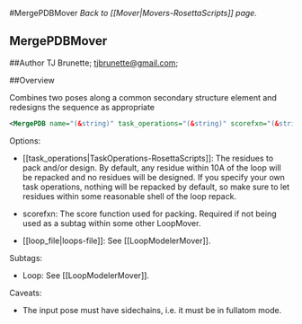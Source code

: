 #MergePDBMover
*Back to [[Mover|Movers-RosettaScripts]] page.*
## MergePDBMover


##Author
TJ Brunette; tjbrunette@gmail.com; 

##Overview 

Combines two poses along a common secondary structure element and redesigns the sequence as appropriate
```xml
<MergePDB name="(&string)" task_operations="(&string)" scorefxn="(&string)" loop_file="(&string)"/>
```

Options:

* [[task_operations|TaskOperations-RosettaScripts]]: The residues to pack and/or design.  By default, any residue 
  within 10A of the loop will be repacked and no residues will be designed.  If 
  you specify your own task operations, nothing will be repacked by default, so 
  make sure to let residues within some reasonable shell of the loop repack.

* scorefxn: The score function used for packing.  Required if not being used as 
  a subtag within some other LoopMover.

* [[loop_file|loops-file]]: See [[LoopModelerMover]].

Subtags:

* Loop: See [[LoopModelerMover]].

Caveats:

* The input pose must have sidechains, i.e. it must be in fullatom mode.